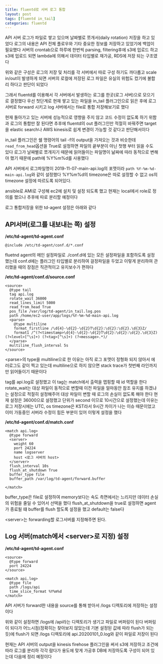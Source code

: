 ```yaml
---
title: fluentd로 서버 로그 통합
layout: post
tags: [fluentd in_tail]
categories: fluentd
---
```

API 서버 로그가 파일로 쌓고 있으며 날짜별로 쪼개서(daily rotation) 저장을 하고 있었다
로그의 내용은 API 전체 플로우와 기타 중요한 정보를 저장하고 있었기에 백업이 필요했다
서버의 crontab으로 하루에 한번씩 parsing, filtering후에 s3에 업로드 하고 s3에 업로드 되면 lambda에 의해서 데이터 타입별로 재가공, RDS에 저장 되는 구조였다

위와 같은 구성은 로그의 저장 및 처리를 각 서버에서 따로 구성 하기도 까다롭고 scale in/out이 발생하게 되면 서버의 로컬에 저장된 로그 파일은 유실의 위험도 컸기에 불합리 하다고 판단이 되었다

그래서 fluentd를 이용해서 각 서버에서 발생하는 로그를 한곳(로그 서버)으로 모으기로 결정했다
우선 첫단계로 현재 쌓고 있는 파일을 in_tail 플러그인으로 읽은 후에 로그 서버로 forward 시키고 log 서버에서는 file로 통합 저장해보기로 했다
<!--more-->
현재 돌아가고 있는 서버에 성능적으로 영향을 주지 않고 코드 수정이 없도록 하기 위함과 로그의 통합만 잘 된다면 추후에 fluentd의 out 플러그인만 적절히 바꿔주면 target을 elastic search나 AWS kinesis로 쉽게 변경이 가능할 것 같다고 판단해서이다

in_tail 플러그인은 쉘 명령어의 tail -f의 output을 가져오는 것과 비슷한데 `read_from_head`옵션을 True로 설정하면 파일의 끝부분이 아닌 첫행 부터 읽을 수도 있다
로그가 날짜별로 쪼개지기 때문에 읽어들이는 파일명이 낢짜에 따라 동적으로 변해야 했기 때문에 path에 %Y%m%d를 사용했다

API 서버에서 로그파일명이 2019-11-07-main-api.log의 포맷이라 `path %Y-%m-%d-main-api.log`와 같이 설정했다
%Y%m%d의 timezone은 따로 설정할 수 없고 os의 timezone 설정에 따르도록 되어있다.

ansible로 AMI로 구성해 ec2에 설치 및 설정 되도록 했고 현재는 local에서 role로 정의를 했으나 추후에 따로 분리할 예정이다

로그 통합저장을 위한 td-agent 설정은 아래와 같다

## API서버(로그를 내보내는 쪽) 설정
**/etc/td-agent/td-agent.conf**

```
@include /etc/td-agent/conf.d/*.conf
```

fluetnd agent의 메인 설정파일로 ./conf.d에 있는 모든 설정파일을 포함하도록 설정했는데
conf.d에는 플러그인 타입별로 분리하여 걸정파일을 두었고 이렇게 분리하여 관리했을 때의 장점은 직관적이고 유지보수가 편하다

**/etc/td-agent/conf.d/source.conf**

```
<source>
  @type tail
  tag api.log
  rotate_wait 36000
  read_lines_limit 5000
  read_from_head True
  pos_file /var/log/td-agent/in_tail.log.pos
  path /home/ec2-user/app/logs/%Y-%m-%d-main-api.log
  <parse>
    @type multiline
    format_firstline /\d{4}-\d{2}-\d{2}T\d{2}:\d{2}:\d{2}.\d{3}Z/
    format1 /^(?<timestamp>\d{4}-\d{2}-\d{2}T\d{2}:\d{2}:\d{2}.\d{3}Z) (?<level>[^\s]+) (?<tag>[^\s]+) (?<message>.*)/
  </parse>
  multiline_flush_interval 5s
</source>
```

\<parse\>의 type을 multiline으로 한 이유는 아직 로그 포맷이 정형화 되지 않아서 에러로그도 같이 찍고 있는데 multiline으로 하지 않으면 stack trace가 첫번째 라인까지만 읽어들이기 때문이다

tag를 api.log로 설정했고 이 tag는 match에서 출력을 맵핑할 때 id 역할을 한다
rotate_wait는 대상 파일이 동적으로 변할때 이전 파일을 얼마동안 참조 유지를 하겠냐는 설정으로 적절히 설정해주어 대상 파일이 변할 때 로그의 손실이 없도록 해야 한다
현재 설정은 36000으로 설정했고 단위가 second 이므로 10시간으로 설정했는데 이유는 로그 저장시에는 UTC, os timezone은 KST라서 9시간 차이가 나는 이슈 때문이었고 이미 가동중인 서버라 수정이 힘든 부분이 있어 이렇게 설정을 했다

**/etc/td-agent/conf.d/match.conf**

```
<match api.log>
  @type forward
  <server>
    weight 60
    port 24224
    name logserver
    host <로그 서버의 host>
  </server>
  flush_interval 10s
  flush_at_shutdown True
  buffer_type file
  buffer_path /var/log/td-agent/forward.buffer

</match>
```
buffer_type은 file로 설정하여 memory보다는 속도 측면에서는 느리지만 데이터 손실의 위험을 줄일 수 있어서 선택을 했다
flush_at_shutdown을 true로 설정하면 agent가 종료될 떄 buffer를 flush 할도록 설정을 했고 default는 false다

\<server\>는 forwarding할 로그서버를 지정해주면 된다.


## Log 서버(match에서 \<server\>로 지정) 설정

**/etc/td-agent/td-agent.conf**

```
<source>
  @type forward
  port 24224
</source>

<match api.log>
  @type file
  path /logs/api
  time_slice_format %Y%m%d
</match>
```

API 서버가 forward한 내용을 source를 통해 받아서 /logs 디렉토리에 저장하는 설정이다

위와 같이 설정하면 /logs에 /api라는 디렉토리가 생기고 파일로 버퍼링이 된다
버퍼링이 되다가 어느시점(정확히는 찾아보지 않았는데 기본 설정된 값에 따라 flush가 되는 듯)에 flush가 되면 /logs 디렉토리에 api.20200101_0.log와 같이 파일로 저장이 된다

현재는 API 서버의 output을 kinesis firehose 플러그인을 써서 s3에 저장하고 조건에 따라 로그를 분리하 각각 람다가 용도에 맞게 가공후 DB에 저장하도록 구성이 되어 있는데 다음에 정리 예정이다

